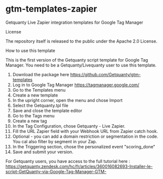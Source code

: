 # gtm-templates-zapier
Getquanty Live Zapier integration templates for Google Tag Manager

License

The repository itself is released to the public under the Apache 2.0 License.

How to use this template

This is the first version of the Getquanty script template for Google Tag Manager. You need to be a Getquanty/Livequanty user to use this template.

1. Download the package here https://github.com/Getquanty/gtm-templates
2. Log in to Google Tag Manager https://tagmanager.google.com/
3. Go to the Templates menu
4. Create a new template
5. In the upright corner, open the menu and chose Import
6. Select the Getquanty.tpl file
7. Save and close the template editor
8. Go to the Tags menu
9. Create a new tag
10. In the Tag Configuration, chose Getquanty - Live Zapier.
11. Fill the URL Zapier field with your Webhook URL from Zapier catch hook.
12. Optional - you can add a domain restriction or segmentation in the code. You cal also filter by segment in your Zap.
12. In the Triggering section, chose the personalized event "scoring_done"
13. Save and submit your version.


For Getquanty users, you have access to the full tutorial here : https://getquanty.zendesk.com/hc/fr/articles/360016082693-Installer-le-script-GetQuanty-via-Google-Tag-Manager-GTM-
